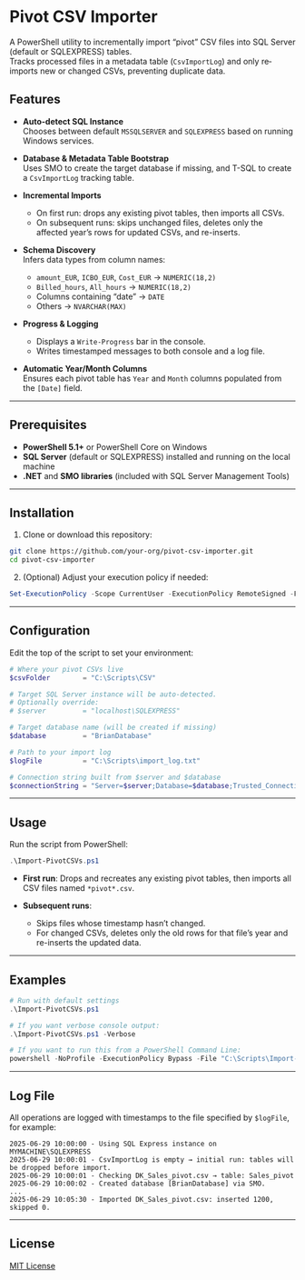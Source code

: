 # Pivot CSV Importer

A PowerShell utility to incrementally import “pivot” CSV files into SQL Server (default or SQLEXPRESS) tables.  
Tracks processed files in a metadata table (`CsvImportLog`) and only re‐imports new or changed CSVs, preventing duplicate data.

## Features

- **Auto-detect SQL Instance**  
  Chooses between default `MSSQLSERVER` and `SQLEXPRESS` based on running Windows services.

- **Database & Metadata Table Bootstrap**  
  Uses SMO to create the target database if missing, and T-SQL to create a `CsvImportLog` tracking table.

- **Incremental Imports**  
  - On first run: drops any existing pivot tables, then imports all CSVs.  
  - On subsequent runs: skips unchanged files, deletes only the affected year’s rows for updated CSVs, and re-inserts.

- **Schema Discovery**  
  Infers data types from column names:  
  - `amount_EUR`, `ICBO_EUR`, `Cost_EUR` → `NUMERIC(18,2)`  
  - `Billed_hours`, `All_hours` → `NUMERIC(18,2)`  
  - Columns containing “date” → `DATE`  
  - Others → `NVARCHAR(MAX)`

- **Progress & Logging**  
  - Displays a `Write-Progress` bar in the console.  
  - Writes timestamped messages to both console and a log file.

- **Automatic Year/Month Columns**  
  Ensures each pivot table has `Year` and `Month` columns populated from the `[Date]` field.

---

## Prerequisites

- **PowerShell 5.1+** or PowerShell Core on Windows  
- **SQL Server** (default or SQLEXPRESS) installed and running on the local machine  
- **.NET** and **SMO libraries** (included with SQL Server Management Tools)  

---

## Installation

1. Clone or download this repository:  
```bash
git clone https://github.com/your-org/pivot-csv-importer.git
cd pivot-csv-importer
````

2. (Optional) Adjust your execution policy if needed:

```powershell
Set-ExecutionPolicy -Scope CurrentUser -ExecutionPolicy RemoteSigned -Force
```

---

## Configuration

Edit the top of the script to set your environment:

```powershell
# Where your pivot CSVs live
$csvFolder        = "C:\Scripts\CSV"

# Target SQL Server instance will be auto-detected.
# Optionally override:
# $server         = "localhost\SQLEXPRESS"

# Target database name (will be created if missing)
$database         = "BrianDatabase"

# Path to your import log
$logFile          = "C:\Scripts\import_log.txt"

# Connection string built from $server and $database
$connectionString = "Server=$server;Database=$database;Trusted_Connection=True;"
```

---

## Usage

Run the script from PowerShell:

```powershell
.\Import-PivotCSVs.ps1
```

* **First run**: Drops and recreates any existing pivot tables, then imports all CSV files named `*pivot*.csv`.
* **Subsequent runs**:

  * Skips files whose timestamp hasn’t changed.
  * For changed CSVs, deletes only the old rows for that file’s year and re-inserts the updated data.

---

## Examples

```powershell
# Run with default settings
.\Import-PivotCSVs.ps1

# If you want verbose console output:
.\Import-PivotCSVs.ps1 -Verbose

# If you want to run this from a PowerShell Command Line:
powershell -NoProfile -ExecutionPolicy Bypass -File "C:\Scripts\Import-PivotCSVs.ps1"
```

---

## Log File

All operations are logged with timestamps to the file specified by `$logFile`, for example:

```
2025-06-29 10:00:00 - Using SQL Express instance on MYMACHINE\SQLEXPRESS
2025-06-29 10:00:01 - CsvImportLog is empty → initial run: tables will be dropped before import.
2025-06-29 10:00:01 - Checking DK_Sales_pivot.csv → table: Sales_pivot
2025-06-29 10:00:02 - Created database [BrianDatabase] via SMO.
...
2025-06-29 10:05:30 - Imported DK_Sales_pivot.csv: inserted 1200, skipped 0.
```

---

## License

[MIT License](LICENSE)